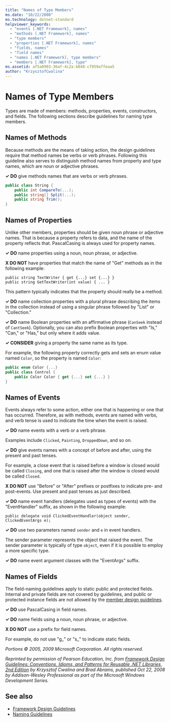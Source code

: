 ```yaml
---
title: "Names of Type Members"
ms.date: "10/22/2008"
ms.technology: dotnet-standard
helpviewer_keywords: 
  - "events [.NET Framework], names"
  - "methods [.NET Framework], names"
  - "type members"
  - "properties [.NET Framework], names"
  - "fields, names"
  - "field names"
  - "names [.NET Framework], type members"
  - "members [.NET Framework], type"
ms.assetid: af5a0903-36af-4c2a-b848-cf959affeaa5
author: "KrzysztofCwalina"
---
```

# Names of Type Members
Types are made of members: methods, properties, events, constructors, and fields. The following sections describe guidelines for naming type members.  
  
## Names of Methods  
 Because methods are the means of taking action, the design guidelines require that method names be verbs or verb phrases. Following this guideline also serves to distinguish method names from property and type names, which are noun or adjective phrases.  
  
 **✓ DO** give methods names that are verbs or verb phrases.  
  
```csharp  
public class String {  
    public int CompareTo(...);  
    public string[] Split(...);  
    public string Trim();  
}  
```  
  
## Names of Properties  
 Unlike other members, properties should be given noun phrase or adjective names. That is because a property refers to data, and the name of the property reflects that. PascalCasing is always used for property names.  
  
 **✓ DO** name properties using a noun, noun phrase, or adjective.  
  
 **X DO NOT** have properties that match the name of "Get" methods as in the following example:  
  
 `public string TextWriter { get {...} set {...} }`  
 `public string GetTextWriter(int value) { ... }`  
  
 This pattern typically indicates that the property should really be a method.  
  
 **✓ DO** name collection properties with a plural phrase describing the items in the collection instead of using a singular phrase followed by "List" or "Collection."  
  
 **✓ DO** name Boolean properties with an affirmative phrase (`CanSeek` instead of `CantSeek`). Optionally, you can also prefix Boolean properties with "Is," "Can," or "Has," but only where it adds value.  
  
 **✓ CONSIDER** giving a property the same name as its type.  
  
 For example, the following property correctly gets and sets an enum value named `Color`, so the property is named `Color`:  
  
```csharp  
public enum Color {...}  
public class Control {  
    public Color Color { get {...} set {...} }  
}  
```  
  
## Names of Events  
 Events always refer to some action, either one that is happening or one that has occurred. Therefore, as with methods, events are named with verbs, and verb tense is used to indicate the time when the event is raised.  
  
 **✓ DO** name events with a verb or a verb phrase.  
  
 Examples include `Clicked`, `Painting`, `DroppedDown`, and so on.  
  
 **✓ DO** give events names with a concept of before and after, using the present and past tenses.  
  
 For example, a close event that is raised before a window is closed would be called `Closing`, and one that is raised after the window is closed would be called `Closed`.  
  
 **X DO NOT** use "Before" or "After" prefixes or postfixes to indicate pre- and post-events. Use present and past tenses as just described.  
  
 **✓ DO** name event handlers (delegates used as types of events) with the "EventHandler" suffix, as shown in the following example:  
  
 `public delegate void ClickedEventHandler(object sender, ClickedEventArgs e);`  
  
 **✓ DO** use two parameters named `sender` and `e` in event handlers.  
  
 The sender parameter represents the object that raised the event. The sender parameter is typically of type `object`, even if it is possible to employ a more specific type.  
  
 **✓ DO** name event argument classes with the "EventArgs" suffix.  
  
## Names of Fields  
 The field-naming guidelines apply to static public and protected fields. Internal and private fields are not covered by guidelines, and public or protected instance fields are not allowed by the [member design guidelines](../../../docs/standard/design-guidelines/member.md).  
  
 **✓ DO** use PascalCasing in field names.  
  
 **✓ DO** name fields using a noun, noun phrase, or adjective.  
  
 **X DO NOT** use a prefix for field names.  
  
 For example, do not use "g_" or "s_" to indicate static fields.  
  
 *Portions © 2005, 2009 Microsoft Corporation. All rights reserved.*  
  
 *Reprinted by permission of Pearson Education, Inc. from [Framework Design Guidelines: Conventions, Idioms, and Patterns for Reusable .NET Libraries, 2nd Edition](https://www.informit.com/store/framework-design-guidelines-conventions-idioms-and-9780321545619) by Krzysztof Cwalina and Brad Abrams, published Oct 22, 2008 by Addison-Wesley Professional as part of the Microsoft Windows Development Series.*  
  
## See also

- [Framework Design Guidelines](../../../docs/standard/design-guidelines/index.md)
- [Naming Guidelines](../../../docs/standard/design-guidelines/naming-guidelines.md)
